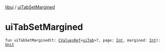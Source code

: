 [libui](index.md) / [uiTabSetMargined](./ui-tab-set-margined.md)

# uiTabSetMargined

`fun uiTabSetMargined(t: `[`CValuesRef`](../kotlinx.cinterop/-c-values-ref/index.md)`<`[`uiTab`](ui-tab.md)`>?, page: `[`Int`](https://kotlinlang.org/api/latest/jvm/stdlib/kotlin/-int/index.html)`, margined: `[`Int`](https://kotlinlang.org/api/latest/jvm/stdlib/kotlin/-int/index.html)`): `[`Unit`](https://kotlinlang.org/api/latest/jvm/stdlib/kotlin/-unit/index.html)